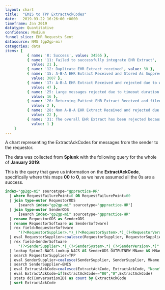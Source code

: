 ```yaml
---
layout: chart
title:  "EMIS to TPP ExtractAckCodes"
date:   2019-03-22 16:26:00 +0000
timeframe: Jan 2019
datatype: Quantitative
confidence: Medium
funnel_slice: EHR Requests Sent
datasource: NMS (gp2gp-mi)
categories: data
items: [ 
          { name: '0: Success', value: 34565 },
          { name: '11: Failed to successfully integrate EHR Extract',
            value: 21 },
          { name: '12: Duplicate EHR Extract received', value: 30 },
          { name: '15: A-B-A EHR Extract Received and Stored As Suppressed Record',
            value: 3007 },
          { name: '17: A-B-A EHR Extract Received and rejected due to wrong record or wrong patient',
            value: 47 },
          { name: '25: Large messages rejected due to timeout duration reached of overall transfer',
            value: 16 },
          { name: '26: Returning Patient EHR Extract Received and filed as an attachment',
            value: 2 },
          { name: '28: Non A-B-A EHR Extract Received and rejected due to wrong record or wrong patient',
            value: 22 },
          { name: '31: The overall EHR Extract has been rejected because one or more attachments via Large Messages were not received',
            value: 1 } 
    ]
---
```

A chart representing the ExtractAckCodes for messages from the sender to the requestor.

The data was collected from **Splunk** with the following query for the whole of **January 2019**:

This is the query that gave us information on the **ExtractAckCode**, specifically where this maps **00** to **0**, as we have assumed all the 0s are a success.
```sql
index="gp2gp-mi" sourcetype="gppractice-RR"     
  | where RequestFailurePoint=0 OR RequestFailurePoint=60      
  | join type=outer RequestorODS
      [search index="gp2gp-mi" sourcetype="gppractice-HR"]      
  | join type=outer SenderODS          
      [search index="gp2gp-mi" sourcetype="gppractice-HR"            
  | rename RequestorODS as SenderODS            
  | rename RequestorSoftware as SenderSoftware]     
  | rex field=RequestorSoftware        
      "(?<RequestorSupplier>.*)_(?<RequestorSystem>.*)_(?<RequestorVersion>.*)"     
  | eval RequestorSupplier=coalesce(RequestorSupplier, RequestorSupplier, "Unknown")     
  | rex field=SenderSoftware        
      "(?<SenderSupplier>.*)_(?<SenderSystem>.*)_(?<SenderVersion>.*)"     
  | lookup Spine2-NACS-Lookup NACS AS SenderODS OUTPUTNEW MName AS MName     
  | search RequestorSupplier=TPP 
  | eval SenderSupplier=coalesce(SenderSupplier, SenderSupplier, MName, MName, "Unknown")     
  | search SenderSupplier=EMIS 
  | eval ExtractAckCode=coalesce(ExtractAckCode, ExtractAckCode, "None")
  | eval ExtractAckCode=if(ExtractAckCode=="00","0",ExtractAckCode)
  | stats dc(ConversationID) as count by ExtractAckCode 
  | sort ExtractAckCode
```
